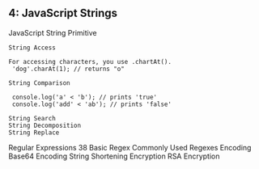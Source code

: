
## 4: JavaScript Strings 
JavaScript String Primitive  
   
    String Access 
```
For accessing characters, you use .chartAt().
 'dog'.charAt(1); // returns "o"
```
   
    String Comparison 
```
 console.log('a' < 'b'); // prints 'true'
 console.log('add' < 'ab'); // prints 'false'
```

    String Search
    String Decomposition 
    String Replace
Regular Expressions  38 
    Basic Regex
    Commonly Used Regexes 
Encoding
    Base64 Encoding 
String Shortening
Encryption
RSA Encryption